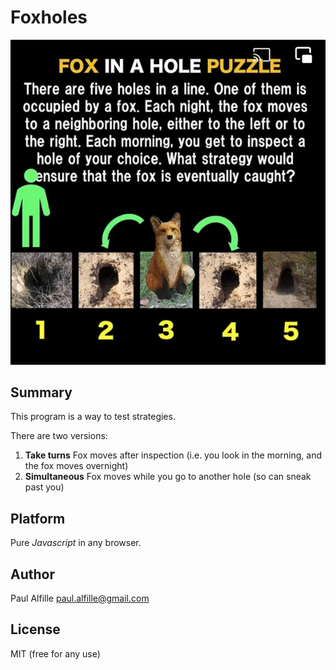 # Foxholes

![Foxhole puzzle](images/foz-puzzle.jpeg)

## Summary

This program is a way to test strategies.

There are two versions:

1. __Take turns__ Fox moves after inspection (i.e. you look in the morning, and the fox moves overnight)
2. __Simultaneous__ Fox moves while you go to another hole (so can sneak past you)

## Platform

Pure *Javascript* in any browser.

## Author

Paul Alfille paul.alfille@gmail.com

## License

MIT (free for any use)